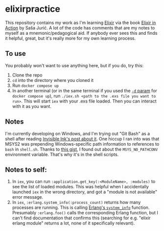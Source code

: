 # elixirpractice

This repository contains my work as I'm learning [Elixir](https://elixir-lang.org) via the book [Elixir in Action](https://www.manning.com/books/elixir-in-action) by Saša Jurić. A lot of the code has comments that are my notes to myself as a mnemonic/pedagogical aid. If anybody ever sees this and finds it helpful, great, but it's really more for my own learning process.

## To use
You probably won't want to use anything here, but if you do, try this:

1. Clone the repo
1. `cd` into the directory where you cloned it
1. Run `docker compose up`
1. In another terminal (or in the same terminal if you used the [`-d` param](https://docs.docker.com/reference/cli/docker/compose/up/) for `docker compose up`), run `./iex.sh <path to the .exs file you want to run>`. This will start `iex` with your .exs file loaded. Then you can interact with it as you want.

## Notes
I'm currently developing on Windows, and I'm trying out "Git Bash" as a shell after reading [Invisible Ink's post about it](https://www.ii.com/git-bash-is-my-preferred-windows-shell/). One hiccup I ran into was that MSYS2 was prepending Windows-specific path information to references to `bash` in `shell.sh`. Thanks to [this gist](https://github.com/borekb/docker-path-workaround), I found out about the `MSYS_NO_PATHCONV` environment variable. That's why it's in the shell scripts.

## Notes to self:

1. In `iex`, you can run `:application.get_key(:<ModuleName>, :modules)` to see the list of loaded modules. This was helpful when I accidentally launched `iex` in the wrong directory, and got a "module <Foo> is not available" error message.
1. In `iex`, `:erlang.system_info(:process_count)` returns how many processes are running. This is calling [Erlang's `system_info`](https://www.erlang.org/doc/apps/erts/erlang.html#system_info/1) function. Presumably `:erlang.foo()` calls the corresponding Erlang function, but I can't find documentation that confirms this (searching for e.g. "elixir erlang module" returns a lot, none of it specifically relevant).